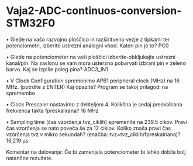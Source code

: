 # Vaja2-ADC-continuos-conversion-STM32F0

•	Glede na vašo razvojno ploščico in razširitveno vezje z tipkami ter potenciometri, izberite ustrezni analogni vhod. Kateri pin je to?
PC0

•	Glede na potenciometer na vaši ploščici izberite-obkljukajte ustrezni kanal/pin. Na zaslonu se vam mora usterzno pobarvati izbrani pin v zeleno barvo. Kaj se izpiše poleg pina?
ADC3_IN1

•	V Clock Configuration spremenimo APB1 peripheral clock (MHz) na 16 MHz. (potrdite z ENTER) Kaj opazite?
Program se takoj prilagodi na spremembo

•	Clock Prescaler nastavimo z deliteljem 4. Kolikšna je sedaj preskalirana frekvenca takta fpreskalirana?
16 MHz

•	Sampling time (čas vzorčenja tvz_ciklih) spremenite na 239.5 cikov. Pravi čas vzorčenja se nato poveča še za 12 ciklov. Koliko znaša pravi čas vzorčenja tvz v mikro sekundah? 
(enačba: tvz=tvz_ciklih/fpreskalriana)?
16,219 μs

Komentar na delovanje:
Če bi zamenjala potenciometer bi lahko dobila bolj natančne rezultate.

